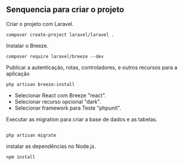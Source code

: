 ## Senquencia para criar o projeto

Criar o projeto com Laravel.

```
composer create-project laravel/laravel .
```

Instalar o Breeze.

```
composer require laravel/breeze --dev
```

Publicar a autenticação, rotas, controladores, e outros recursos para a aplicação

```
php artisan breeze:install
```

-   Selecionar React com Breeze "react".
-   Selecionar recurso opcional "dark".
-   Selecionar framework para Teste "phpunit".

Executar as migration para criar a base de dados e as tabelas.

```

php artisan migrate
```

instalar as dependências no Node.js.

```
npm install
```
